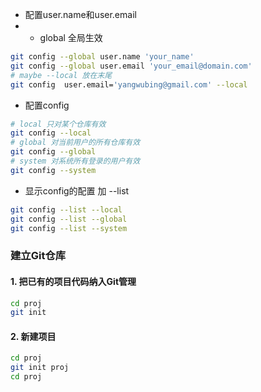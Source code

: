 
- 配置user.name和user.email
- - global 全局生效
```bash
git config --global user.name 'your_name'
git config --global user.email 'your_email@domain.com'
# maybe --local 放在末尾
git config  user.email='yangwubing@gmail.com' --local
```

- 配置config
```bash
# local 只对某个仓库有效
git config --local
# global 对当前用户的所有仓库有效
git config --global
# system 对系统所有登录的用户有效
git config --system
```

- 显示config的配置 加 --list
```bash
git config --list --local
git config --list --global
git config --list --system
```

### 建立Git仓库

#### 1. 把已有的项目代码纳入Git管理
```bash
cd proj
git init
```

#### 2. 新建项目
```bash
cd proj
git init proj
cd proj
```

### 